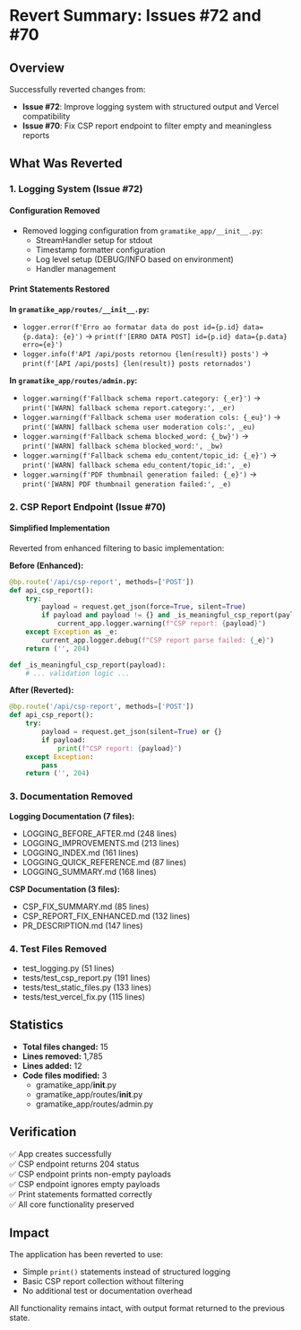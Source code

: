 # Revert Summary: Issues #72 and #70

## Overview
Successfully reverted changes from:
- **Issue #72**: Improve logging system with structured output and Vercel compatibility
- **Issue #70**: Fix CSP report endpoint to filter empty and meaningless reports

## What Was Reverted

### 1. Logging System (Issue #72)

#### Configuration Removed
- Removed logging configuration from `gramatike_app/__init__.py`:
  - StreamHandler setup for stdout
  - Timestamp formatter configuration
  - Log level setup (DEBUG/INFO based on environment)
  - Handler management

#### Print Statements Restored
**In `gramatike_app/routes/__init__.py`:**
- `logger.error(f'Erro ao formatar data do post id={p.id} data={p.data}: {e}')` 
  → `print(f'[ERRO DATA POST] id={p.id} data={p.data} erro={e}')`
- `logger.info(f'API /api/posts retornou {len(result)} posts')` 
  → `print(f'[API /api/posts] {len(result)} posts retornados')`

**In `gramatike_app/routes/admin.py`:**
- `logger.warning(f'Fallback schema report.category: {_er}')` 
  → `print('[WARN] fallback schema report.category:', _er)`
- `logger.warning(f'Fallback schema user moderation cols: {_eu}')` 
  → `print('[WARN] fallback schema user moderation cols:', _eu)`
- `logger.warning(f'Fallback schema blocked_word: {_bw}')` 
  → `print('[WARN] fallback schema blocked_word:', _bw)`
- `logger.warning(f'Fallback schema edu_content/topic_id: {_e}')` 
  → `print('[WARN] fallback schema edu_content/topic_id:', _e)`
- `logger.warning(f'PDF thumbnail generation failed: {_e}')` 
  → `print('[WARN] PDF thumbnail generation failed:', _e)`

### 2. CSP Report Endpoint (Issue #70)

#### Simplified Implementation
Reverted from enhanced filtering to basic implementation:

**Before (Enhanced):**
```python
@bp.route('/api/csp-report', methods=['POST'])
def api_csp_report():
    try:
        payload = request.get_json(force=True, silent=True)
        if payload and payload != {} and _is_meaningful_csp_report(payload):
            current_app.logger.warning(f"CSP report: {payload}")
    except Exception as _e:
        current_app.logger.debug(f"CSP report parse failed: {_e}")
    return ('', 204)

def _is_meaningful_csp_report(payload):
    # ... validation logic ...
```

**After (Reverted):**
```python
@bp.route('/api/csp-report', methods=['POST'])
def api_csp_report():
    try:
        payload = request.get_json(silent=True) or {}
        if payload:
            print(f"CSP report: {payload}")
    except Exception:
        pass
    return ('', 204)
```

### 3. Documentation Removed

**Logging Documentation (7 files):**
- LOGGING_BEFORE_AFTER.md (248 lines)
- LOGGING_IMPROVEMENTS.md (213 lines)
- LOGGING_INDEX.md (161 lines)
- LOGGING_QUICK_REFERENCE.md (87 lines)
- LOGGING_SUMMARY.md (168 lines)

**CSP Documentation (3 files):**
- CSP_FIX_SUMMARY.md (85 lines)
- CSP_REPORT_FIX_ENHANCED.md (132 lines)
- PR_DESCRIPTION.md (147 lines)

### 4. Test Files Removed

- test_logging.py (51 lines)
- tests/test_csp_report.py (191 lines)
- tests/test_static_files.py (133 lines)
- tests/test_vercel_fix.py (115 lines)

## Statistics

- **Total files changed:** 15
- **Lines removed:** 1,785
- **Lines added:** 12
- **Code files modified:** 3
  - gramatike_app/__init__.py
  - gramatike_app/routes/__init__.py
  - gramatike_app/routes/admin.py

## Verification

✅ App creates successfully  
✅ CSP endpoint returns 204 status  
✅ CSP endpoint prints non-empty payloads  
✅ CSP endpoint ignores empty payloads  
✅ Print statements formatted correctly  
✅ All core functionality preserved  

## Impact

The application has been reverted to use:
- Simple `print()` statements instead of structured logging
- Basic CSP report collection without filtering
- No additional test or documentation overhead

All functionality remains intact, with output format returned to the previous state.
